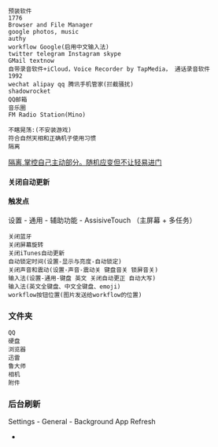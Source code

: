
```
预装软件
1776
Browser and File Manager
google photos, music
authy
workflow Google(启用中文输入法)
twitter telegram Instagram skype
GMail textnow
自带录音软件+iCloud，Voice Recorder by TapMedia， 通话录音软件
1992
wechat alipay qq 腾讯手机管家(拦截骚扰)
shadowrocket
QQ邮箱
音乐圈
FM Radio Station(Mino)
```
```
不瞎晃荡:(不安装游戏)
符合自然天相和正确机子使用习惯
隔离
```
[隔离,掌控自己主动部分。随机应变但不让轻易进门](https://github.com/7900ms/000nottheater_deserted_systemlibrary/blob/master/supplementary/chain-separating-隔离导致更好的隔离.md)

#### 关闭自动更新

#### 触发点

设置 - 通用 - 辅助功能 - AssisiveTouch （主屏幕 + 多任务）
```
关闭蓝牙
关闭屏幕旋转
关闭iTunes自动更新
自动锁定时间(设置-显示与亮度-自动锁定)
关闭声音和震动(设置-声音-震动关 键盘音关 锁屏音关)
输入法(设置-通用-键盘 英文 关闭自动更正 自动大写)
输入法(英文全键盘、中文全键盘、emoji)
workflow按钮位置(图片发送给workflow的位置)
```

### 文件夹
```
QQ
硬盘
浏览器
迅雷
鲁大师
相机
附件
```

### 后台刷新

Settings - General - Background App Refresh

-
